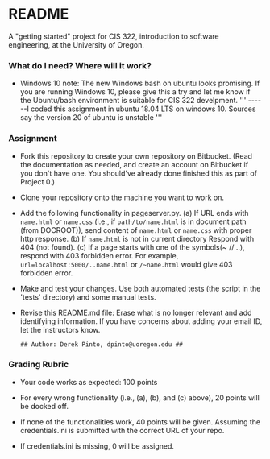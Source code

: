 # README #

A "getting started" project for CIS 322, introduction to software engineering, at the University of Oregon.

### What do I need?  Where will it work? ###

* Windows 10 note: The new Windows bash on ubuntu looks promising. If you are running Windows 10, please give this a try and let me know if the Ubuntu/bash environment is suitable for CIS 322 develpment. 
 '''
------I coded this assignment in ubuntu 18.04 LTS  on windows 10. Sources say the version 20 of ubuntu is unstable
 '''

### Assignment ###
* Fork this repository to create your own repository on Bitbucket. (Read the documentation as needed, and create an account on Bitbucket if you don't have one. You should've already done finished this as part of Project 0.) 
* Clone your repository onto the machine you want to work on.
* Add the following functionality in pageserver.py. (a) If URL ends with `name.html` or `name.css` (i.e., if `path/to/name.html` is in document path (from DOCROOT)), send content of `name.html` or `name.css` with proper http response. (b) If `name.html` is not in current directory Respond with 404 (not found). (c) If a page starts with one of the symbols(~ // ..), respond with 403 forbidden error. For example, `url=localhost:5000/..name.html` or `/~name.html` would give 403 forbidden error.
* Make and test your changes. Use both automated tests (the script in the 'tests' directory) and some manual tests.
* Revise this README.md file: Erase what is no longer relevant and add identifying information. If you have concerns about adding your email ID, let the instructors know.
  
  ```
  ## Author: Derek Pinto, dpinto@uoregon.edu ##
  ```
  
### Grading Rubric ###

* Your code works as expected: 100 points

* For every wrong functionality (i.e., (a), (b), and (c) above), 20 points will be docked off. 

* If none of the functionalities work, 40 points will be given. Assuming the credentials.ini is submitted with the correct URL of your repo.

* If credentials.ini is missing, 0 will be assigned.

